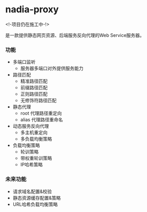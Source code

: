 # nadia-proxy
<!-项目仍在施工中-!>

是一款提供静态网页资源、后端服务反向代理的Web Service服务器。

### 功能
  * 多端口监听
    - 服务器多端口对外提供服务能力
  * 路径匹配
    - 精准路径匹配
    - 前缀路径匹配
    - 正则路径匹配
    - 无修饰符路径匹配
  * 静态代理
    - root 代理路径重定向
    - alias 代理路径重命名
  * 动态服务反向代理
    - 多主机重定向
    - 多负载均衡策略
  * 负载均衡策略
    - 轮训策略
    - 带权重轮训策略
    - IP哈希策略

### 未来功能
  * 请求域名配置&校验
  * 静态资源缓存配置&策略
  * URL哈希负载均衡策略